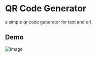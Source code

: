 
# QR Code Generator

a simple qr code generator for text and url.





## Demo

![Image](https://github.com/user-attachments/assets/f10dfad0-ffc2-4f3b-aa79-5f7d71599631)

